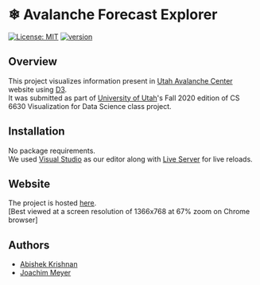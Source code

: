 # ❄ Avalanche Forecast Explorer
[![License: MIT](https://img.shields.io/badge/License-MIT-green.svg)](https://opensource.org/licenses/MIT)
[![version](https://img.shields.io/badge/version-1.0.0-yellow.svg)](https://semver.org)

## Overview
This project visualizes information present in [Utah Avalanche Center](https://utahavalanchecenter.org) website using [D3](https://d3js.org/). <br/>
It was submitted as part of [University of Utah](https://www.cs.utah.edu/)'s Fall 2020 edition of CS 6630 Visualization for Data Science class project.

## Installation
No package requirements.<br/>
We used [Visual Studio](https://code.visualstudio.com/) as our editor along with [Live Server](https://marketplace.visualstudio.com/items?itemName=ritwickdey.LiveServer) for live reloads.

## Website
The project is hosted [here](https://github4ak.github.io/dataviscourse-pr-avalanche-explorer/). <br/>
[Best viewed at a screen resolution of 1366x768 at 67% zoom on Chrome browser]

## Authors
* [Abishek Krishnan](https://github.com/github4ak)
* [Joachim Meyer](https://github.com/jomey)


